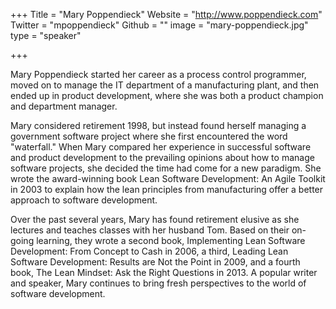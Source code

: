 +++
Title = "Mary Poppendieck"
Website = "http://www.poppendieck.com"
Twitter = "mpoppendieck"
Github = ""
image = "mary-poppendieck.jpg"
type = "speaker"

+++

Mary Poppendieck started her career as a process control programmer, moved on to manage the IT department of a manufacturing plant, and then ended up in product development, where she was both a product champion and department manager.

Mary considered retirement 1998, but instead found herself managing a government software project where she first encountered the word "waterfall." When Mary compared her experience in successful software and product development to the prevailing opinions about how to manage software projects, she decided the time had come for a new paradigm. She wrote the award-winning book Lean Software Development: An Agile Toolkit in 2003 to explain how the lean principles from manufacturing offer a better approach to software development.

Over the past several years, Mary has found retirement elusive as she lectures and teaches classes with her husband Tom. Based on their on-going learning, they wrote a second book, Implementing Lean Software Development: From Concept to Cash in 2006, a third, Leading Lean Software Development: Results are Not the Point in 2009, and a fourth book, The Lean Mindset: Ask the Right Questions in 2013. A popular writer and speaker, Mary continues to bring fresh perspectives to the world of software development.

